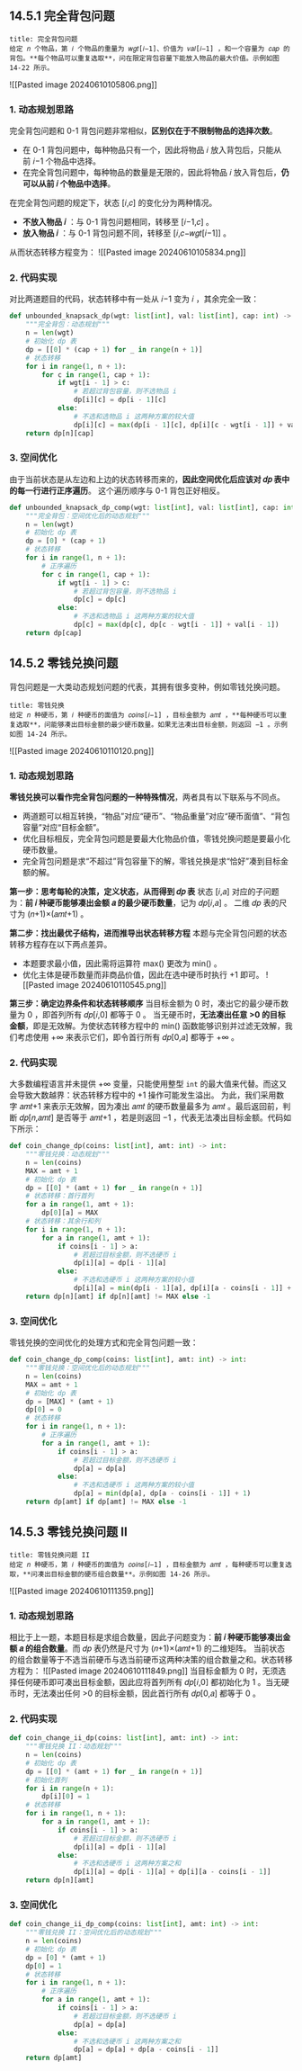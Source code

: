 ## 14.5.1 完全背包问题
```ad-question
title: 完全背包问题
给定 𝑛 个物品，第 𝑖 个物品的重量为 𝑤𝑔𝑡[𝑖−1]、价值为 𝑣𝑎𝑙[𝑖−1] ，和一个容量为 𝑐𝑎𝑝 的背包。**每个物品可以重复选取**，问在限定背包容量下能放入物品的最大价值。示例如图 14-22 所示。

```
![[Pasted image 20240610105806.png]]

### 1. 动态规划思路
完全背包问题和 0-1 背包问题非常相似，**区别仅在于不限制物品的选择次数**。
- 在 0-1 背包问题中，每种物品只有一个，因此将物品 𝑖 放入背包后，只能从前 𝑖−1 个物品中选择。
- 在完全背包问题中，每种物品的数量是无限的，因此将物品 𝑖 放入背包后，**仍可以从前 𝑖 个物品中选择**。

在完全背包问题的规定下，状态 [𝑖,𝑐] 的变化分为两种情况。
- **不放入物品 𝑖** ：与 0-1 背包问题相同，转移至 [𝑖−1,𝑐] 。
- **放入物品 𝑖** ：与 0-1 背包问题不同，转移至 [𝑖,𝑐−𝑤𝑔𝑡[𝑖−1]] 。

从而状态转移方程变为：
![[Pasted image 20240610105834.png]]

### 2. 代码实现
对比两道题目的代码，状态转移中有一处从 𝑖−1 变为 𝑖 ，其余完全一致：
```python
def unbounded_knapsack_dp(wgt: list[int], val: list[int], cap: int) -> int:
	"""完全背包：动态规划"""
	n = len(wgt)
	# 初始化 dp 表
	dp = [[0] * (cap + 1) for _ in range(n + 1)]
	# 状态转移
	for i in range(1, n + 1):
	    for c in range(1, cap + 1):
	        if wgt[i - 1] > c:
	            # 若超过背包容量，则不选物品 i
	            dp[i][c] = dp[i - 1][c]
	        else:
	            # 不选和选物品 i 这两种方案的较大值
	            dp[i][c] = max(dp[i - 1][c], dp[i][c - wgt[i - 1]] + val[i - 1])
	return dp[n][cap]
```

### 3. 空间优化
由于当前状态是从左边和上边的状态转移而来的，**因此空间优化后应该对 𝑑𝑝 表中的每一行进行正序遍历**。
这个遍历顺序与 0-1 背包正好相反。
```python
def unbounded_knapsack_dp_comp(wgt: list[int], val: list[int], cap: int) -> int:
	"""完全背包：空间优化后的动态规划"""
	n = len(wgt)
	# 初始化 dp 表
	dp = [0] * (cap + 1)
	# 状态转移
	for i in range(1, n + 1):
	    # 正序遍历
	    for c in range(1, cap + 1):
	        if wgt[i - 1] > c:
	            # 若超过背包容量，则不选物品 i
	            dp[c] = dp[c]
	        else:
	            # 不选和选物品 i 这两种方案的较大值
	            dp[c] = max(dp[c], dp[c - wgt[i - 1]] + val[i - 1])
	return dp[cap]
```

## 14.5.2 零钱兑换问题
背包问题是一大类动态规划问题的代表，其拥有很多变种，例如零钱兑换问题。
```ad-question
title: 零钱兑换
给定 𝑛 种硬币，第 𝑖 种硬币的面值为 𝑐𝑜𝑖𝑛𝑠[𝑖−1] ，目标金额为 𝑎𝑚𝑡 ，**每种硬币可以重复选取**，问能够凑出目标金额的最少硬币数量。如果无法凑出目标金额，则返回 −1 。示例如图 14-24 所示。

```
![[Pasted image 20240610110120.png]]

### 1. 动态规划思路
**零钱兑换可以看作完全背包问题的一种特殊情况**，两者具有以下联系与不同点。
- 两道题可以相互转换，“物品”对应“硬币”、“物品重量”对应“硬币面值”、“背包容量”对应“目标金额”。
- 优化目标相反，完全背包问题是要最大化物品价值，零钱兑换问题是要最小化硬币数量。
- 完全背包问题是求“不超过”背包容量下的解，零钱兑换是求“恰好”凑到目标金额的解。

**第一步：思考每轮的决策，定义状态，从而得到 𝑑𝑝 表**
状态 [𝑖,𝑎] 对应的子问题为：**前 𝑖 种硬币能够凑出金额 𝑎 的最少硬币数量**，记为 𝑑𝑝[𝑖,𝑎] 。
二维 𝑑𝑝 表的尺寸为 (𝑛+1)×(𝑎𝑚𝑡+1) 。

**第二步：找出最优子结构，进而推导出状态转移方程**
本题与完全背包问题的状态转移方程存在以下两点差异。
- 本题要求最小值，因此需将运算符 max() 更改为 min() 。
- 优化主体是硬币数量而非商品价值，因此在选中硬币时执行 +1 即可。
![[Pasted image 20240610110545.png]]

**第三步：确定边界条件和状态转移顺序**
当目标金额为 0 时，凑出它的最少硬币数量为 0 ，即首列所有 𝑑𝑝[𝑖,0] 都等于 0 。
当无硬币时，**无法凑出任意 >0 的目标金额**，即是无效解。为使状态转移方程中的 min() 函数能够识别并过滤无效解，我们考虑使用 +∞ 来表示它们，即令首行所有 𝑑𝑝[0,𝑎] 都等于 +∞ 。

### 2. 代码实现
大多数编程语言并未提供 +∞ 变量，只能使用整型 `int` 的最大值来代替。而这又会导致大数越界：状态转移方程中的 +1 操作可能发生溢出。
为此，我们采用数字 𝑎𝑚𝑡+1 来表示无效解，因为凑出 𝑎𝑚𝑡 的硬币数量最多为 𝑎𝑚𝑡 。最后返回前，判断 𝑑𝑝[𝑛,𝑎𝑚𝑡] 是否等于 𝑎𝑚𝑡+1 ，若是则返回 −1 ，代表无法凑出目标金额。代码如下所示：
```python
def coin_change_dp(coins: list[int], amt: int) -> int:
	"""零钱兑换：动态规划"""
	n = len(coins)
	MAX = amt + 1
	# 初始化 dp 表
	dp = [[0] * (amt + 1) for _ in range(n + 1)]
	# 状态转移：首行首列
	for a in range(1, amt + 1):
	    dp[0][a] = MAX
	# 状态转移：其余行和列
	for i in range(1, n + 1):
	    for a in range(1, amt + 1):
	        if coins[i - 1] > a:
	            # 若超过目标金额，则不选硬币 i
	            dp[i][a] = dp[i - 1][a]
	        else:
	            # 不选和选硬币 i 这两种方案的较小值
	            dp[i][a] = min(dp[i - 1][a], dp[i][a - coins[i - 1]] + 1)
	return dp[n][amt] if dp[n][amt] != MAX else -1
```

### 3. 空间优化
零钱兑换的空间优化的处理方式和完全背包问题一致：
```python
def coin_change_dp_comp(coins: list[int], amt: int) -> int:
	"""零钱兑换：空间优化后的动态规划"""
	n = len(coins)
	MAX = amt + 1
	# 初始化 dp 表
	dp = [MAX] * (amt + 1)
	dp[0] = 0
	# 状态转移
	for i in range(1, n + 1):
	    # 正序遍历
	    for a in range(1, amt + 1):
	        if coins[i - 1] > a:
	            # 若超过目标金额，则不选硬币 i
	            dp[a] = dp[a]
	        else:
	            # 不选和选硬币 i 这两种方案的较小值
	            dp[a] = min(dp[a], dp[a - coins[i - 1]] + 1)
	return dp[amt] if dp[amt] != MAX else -1
```

## 14.5.3 零钱兑换问题 II
```ad-question
title: 零钱兑换问题 II
给定 𝑛 种硬币，第 𝑖 种硬币的面值为 𝑐𝑜𝑖𝑛𝑠[𝑖−1] ，目标金额为 𝑎𝑚𝑡 ，每种硬币可以重复选取，**问凑出目标金额的硬币组合数量**。示例如图 14-26 所示。

```
![[Pasted image 20240610111359.png]]

### 1. 动态规划思路
相比于上一题，本题目标是求组合数量，因此子问题变为：**前 𝑖 种硬币能够凑出金额 𝑎 的组合数量**。而 𝑑𝑝 表仍然是尺寸为 (𝑛+1)×(𝑎𝑚𝑡+1) 的二维矩阵。
当前状态的组合数量等于不选当前硬币与选当前硬币这两种决策的组合数量之和。状态转移方程为：
![[Pasted image 20240610111849.png]]
当目标金额为 0 时，无须选择任何硬币即可凑出目标金额，因此应将首列所有 𝑑𝑝[𝑖,0] 都初始化为 1 。当无硬币时，无法凑出任何 >0 的目标金额，因此首行所有 𝑑𝑝[0,𝑎] 都等于 0 。

### 2. 代码实现
```python
def coin_change_ii_dp(coins: list[int], amt: int) -> int:
	"""零钱兑换 II：动态规划"""
	n = len(coins)
	# 初始化 dp 表
	dp = [[0] * (amt + 1) for _ in range(n + 1)]
	# 初始化首列
	for i in range(n + 1):
	    dp[i][0] = 1
	# 状态转移
	for i in range(1, n + 1):
	    for a in range(1, amt + 1):
	        if coins[i - 1] > a:
	            # 若超过目标金额，则不选硬币 i
	            dp[i][a] = dp[i - 1][a]
	        else:
	            # 不选和选硬币 i 这两种方案之和
	            dp[i][a] = dp[i - 1][a] + dp[i][a - coins[i - 1]]
	return dp[n][amt]
```

### 3. 空间优化
```python
def coin_change_ii_dp_comp(coins: list[int], amt: int) -> int:
	"""零钱兑换 II：空间优化后的动态规划"""
	n = len(coins)
	# 初始化 dp 表
	dp = [0] * (amt + 1)
	dp[0] = 1
	# 状态转移
	for i in range(1, n + 1):
	    # 正序遍历
	    for a in range(1, amt + 1):
	        if coins[i - 1] > a:
	            # 若超过目标金额，则不选硬币 i
	            dp[a] = dp[a]
	        else:
	            # 不选和选硬币 i 这两种方案之和
	            dp[a] = dp[a] + dp[a - coins[i - 1]]
	return dp[amt]
```